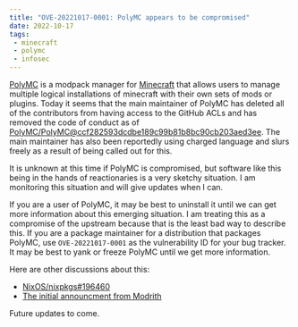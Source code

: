 ```yaml
---
title: "OVE-20221017-0001: PolyMC appears to be compromised"
date: 2022-10-17
tags:
 - minecraft
 - polymc
 - infosec
---
```


[PolyMC](https://polymc.org/) is a modpack manager for
[Minecraft](https://www.minecraft.net/en-us) that allows users to manage
multiple logical installations of minecraft with their own sets of mods or
plugins. Today it seems that the main maintainer of PolyMC has deleted all of
the contributors from having access to the GitHub ACLs and has removed the code
of conduct as of
[PolyMC/PolyMC@ccf282593dcdbe189c99b81b8bc90cb203aed3ee](https://github.com/PolyMC/PolyMC/commit/ccf282593dcdbe189c99b81b8bc90cb203aed3ee).
The main maintainer has also been reportedly using charged language and slurs
freely as a result of being called out for this.

It is unknown at this time if PolyMC is compromised, but software like this
being in the hands of reactionaries is a very sketchy situation. I am monitoring
this situation and will give updates when I can.

If you are a user of PolyMC, it may be best to uninstall it until we can get
more information about this emerging situation. I am treating this as a
compromise of the upstream because that is the least bad way to describe this.
If you are a package maintainer for a distribution that packages PolyMC, use
`OVE-20221017-0001` as the vulnerability ID for your bug tracker. It may be best
to yank or freeze PolyMC until we get more information.

Here are other discussions about this:
- [NixOS/nixpkgs#196460](https://github.com/NixOS/nixpkgs/issues/196460)
- [The initial announcment from Modrith](https://twitter.com/modrinth/status/1582093129641234432)

Future updates to come.
